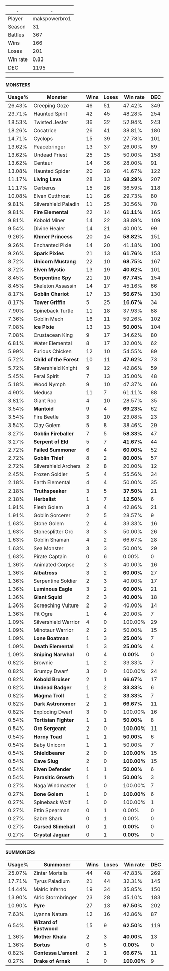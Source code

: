 .|.
|-|-
Player|makspowerbro1
Season|31
Battles|367
Wins|166
Loses|201
Win rate|0.83
DEC|1195

---
**MONSTERS**

Usage%|Monster|Wins|Loses|Win rate|DEC|
-|-|-|-|-|-|
26.43%|Creeping Ooze|46|51|47.42%|349|
23.71%|Haunted Spirit|42|45|48.28%|254|
18.53%|Twisted Jester|36|32|52.94%|243|
18.26%|Cocatrice|26|41|38.81%|180|
14.71%|Cyclops|15|39|27.78%|101|
13.62%|Peacebringer|13|37|26.00%|89|
13.62%|Undead Priest|25|25|50.00%|158|
13.62%|Centaur|14|36|28.00%|91|
13.08%|Haunted Spider|20|28|41.67%|122|
11.17%|**Living Lava**|28|13|**68.29%**|207|
11.17%|Cerberus|15|26|36.59%|118|
10.08%|Elven Cutthroat|11|26|29.73%|80|
9.81%|Silvershield Paladin|11|25|30.56%|78|
9.81%|**Fire Elemental**|22|14|**61.11%**|165|
9.81%|Kobold Miner|14|22|38.89%|109|
9.54%|Divine Healer|14|21|40.00%|99|
9.26%|**Khmer Princess**|20|14|**58.82%**|151|
9.26%|Enchanted Pixie|14|20|41.18%|100|
9.26%|**Spark Pixies**|21|13|**61.76%**|153|
8.72%|**Unicorn Mustang**|22|10|**68.75%**|167|
8.72%|**Elven Mystic**|13|19|**40.62%**|101|
8.45%|**Serpentine Spy**|21|10|**67.74%**|154|
8.45%|Skeleton Assassin|14|17|45.16%|66|
8.17%|**Goblin Chariot**|17|13|**56.67%**|130|
8.17%|**Tower Griffin**|5|25|**16.67%**|34|
7.90%|Spineback Turtle|11|18|37.93%|88|
7.36%|Goblin Mech|16|11|59.26%|102|
7.08%|**Ice Pixie**|13|13|**50.00%**|104|
7.08%|Crustacean King|9|17|34.62%|80|
6.81%|Water Elemental|8|17|32.00%|62|
5.99%|Furious Chicken|12|10|54.55%|89|
5.72%|**Child of the Forest**|10|11|**47.62%**|73|
5.72%|Silvershield Knight|9|12|42.86%|59|
5.45%|Feral Spirit|7|13|35.00%|48|
5.18%|Wood Nymph|9|10|47.37%|66|
4.90%|Medusa|11|7|61.11%|88|
3.81%|Giant Roc|4|10|28.57%|35|
3.54%|**Mantoid**|9|4|**69.23%**|62|
3.54%|Fire Beetle|3|10|23.08%|23|
3.54%|Clay Golem|5|8|38.46%|29|
3.27%|**Goblin Fireballer**|7|5|**58.33%**|47|
3.27%|**Serpent of Eld**|5|7|**41.67%**|44|
2.72%|**Failed Summoner**|6|4|**60.00%**|52|
2.72%|**Goblin Thief**|8|2|**80.00%**|57|
2.72%|Silvershield Archers|2|8|20.00%|12|
2.45%|Frozen Soldier|5|4|55.56%|34|
2.18%|Earth Elemental|4|4|50.00%|35|
2.18%|**Truthspeaker**|3|5|**37.50%**|21|
2.18%|**Herbalist**|1|7|**12.50%**|6|
1.91%|Flesh Golem|3|4|42.86%|21|
1.91%|Goblin Sorcerer|2|5|28.57%|9|
1.63%|Stone Golem|2|4|33.33%|16|
1.63%|Stonesplitter Orc|3|3|50.00%|26|
1.63%|Goblin Shaman|4|2|66.67%|28|
1.63%|Sea Monster|3|3|50.00%|29|
1.63%|Pirate Captain|0|6|0.00%|0|
1.36%|Animated Corpse|2|3|40.00%|16|
1.36%|**Albatross**|3|2|**60.00%**|27|
1.36%|Serpentine Soldier|2|3|40.00%|17|
1.36%|**Luminous Eagle**|3|2|**60.00%**|21|
1.36%|**Giant Squid**|2|3|**40.00%**|18|
1.36%|Screeching Vulture|2|3|40.00%|14|
1.36%|Pit Ogre|1|4|20.00%|7|
1.09%|Silvershield Warrior|4|0|100.00%|29|
1.09%|Minotaur Warrior|2|2|50.00%|15|
1.09%|**Lone Boatman**|1|3|**25.00%**|7|
1.09%|**Death Elemental**|1|3|**25.00%**|4|
1.09%|**Sniping Narwhal**|0|4|**0.00%**|0|
0.82%|Brownie|1|2|33.33%|7|
0.82%|Grumpy Dwarf|3|0|100.00%|24|
0.82%|**Kobold Bruiser**|2|1|**66.67%**|17|
0.82%|**Undead Badger**|1|2|**33.33%**|6|
0.82%|**Magma Troll**|1|2|**33.33%**|7|
0.82%|**Dark Astronomer**|2|1|**66.67%**|11|
0.82%|Exploding Dwarf|3|0|100.00%|16|
0.54%|**Tortisian Fighter**|1|1|**50.00%**|8|
0.54%|**Orc Sergeant**|2|0|**100.00%**|11|
0.54%|**Horny Toad**|1|1|**50.00%**|6|
0.54%|Baby Unicorn|1|1|50.00%|7|
0.54%|**Shieldbearer**|2|0|**100.00%**|15|
0.54%|**Cave Slug**|2|0|**100.00%**|15|
0.54%|**Elven Defender**|1|1|**50.00%**|6|
0.54%|**Parasitic Growth**|1|1|**50.00%**|3|
0.27%|Naga Windmaster|1|0|100.00%|7|
0.27%|**Bone Golem**|1|0|**100.00%**|6|
0.27%|Spineback Wolf|1|0|100.00%|1|
0.27%|Ettin Spearman|0|1|0.00%|0|
0.27%|Sabre Shark|0|1|0.00%|0|
0.27%|**Cursed Slimeball**|0|1|**0.00%**|0|
0.27%|**Crystal Jaguar**|0|1|**0.00%**|0|

---
**SUMMONERS**

Usage%|Summoner|Wins|Loses|Win rate|DEC|
-|-|-|-|-|-|
25.07%|Zintar Mortalis|44|48|47.83%|269|
17.71%|Tyrus Paladium|21|44|32.31%|145|
14.44%|Malric Inferno|19|34|35.85%|150|
13.90%|Alric Stormbringer|23|28|45.10%|183|
10.90%|**Pyre**|27|13|**67.50%**|202|
7.63%|Lyanna Natura|12|16|42.86%|87|
6.54%|**Wizard of Eastwood**|15|9|**62.50%**|119|
1.36%|**Mother Khala**|2|3|**40.00%**|13|
1.36%|**Bortus**|0|5|**0.00%**|0|
0.82%|**Contessa L'ament**|2|1|**66.67%**|11|
0.27%|**Drake of Arnak**|1|0|**100.00%**|9|
